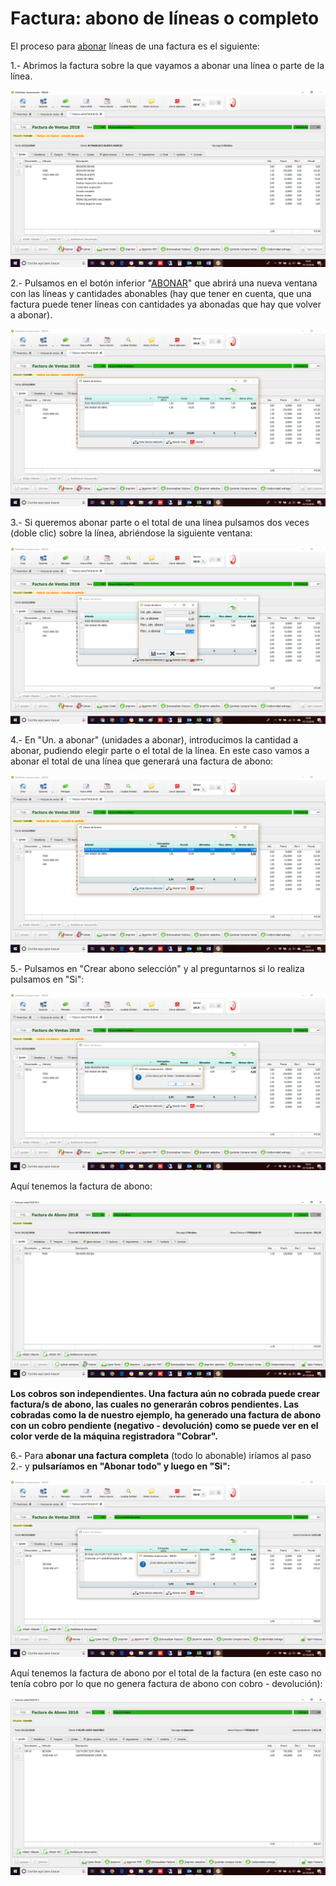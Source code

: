 # Factura: abono de líneas o completo

El proceso para [abonar](../../manuales/submaestros/administracion-1/motivos-de-abono.md) líneas de una factura es el siguiente:

1.- Abrimos la factura sobre la que vayamos a abonar una línea o parte de la línea.

![](../../.gitbook/assets/image%20%28139%29.png)

2.- Pulsamos en el botón inferior "[ABONAR](../../manuales/submaestros/administracion-1/motivos-de-abono.md)" que abrirá una nueva ventana con las líneas y cantidades abonables \(hay que tener en cuenta, que una factura puede tener líneas con cantidades ya abonadas que hay que volver a abonar\).

![](../../.gitbook/assets/image%20%28261%29.png)

3.- Si queremos abonar parte o el total de una línea pulsamos dos veces \(doble clic\) sobre la línea, abriéndose la siguiente ventana:

![](../../.gitbook/assets/image%20%2843%29.png)

4.- En "Un. a abonar" \(unidades a abonar\), introducimos la cantidad a abonar, pudiendo elegir parte o el total de la línea. En este caso vamos a abonar el total de una línea que generará una factura de abono:

![Vemos en la ventana como ha cambiado la situaci&#xF3;n de &quot;Ptes.abono&quot; \(pendientes de abono\) a las unidades seleccionadas](../../.gitbook/assets/image%20%2896%29.png)

5.- Pulsamos en "Crear abono selección" y al preguntarnos si lo realiza pulsamos en "Si":

![](../../.gitbook/assets/image%20%2860%29.png)

Aquí tenemos la factura de abono:

![](../../.gitbook/assets/image%20%28116%29.png)

**Los cobros son independientes. Una factura aún no cobrada puede crear factura/s de abono, las cuales no generarán cobros pendientes. Las cobradas como la de nuestro ejemplo, ha generado una factura de abono con un cobro pendiente \(negativo - devolución\) como se puede ver en el color verde de la máquina registradora "Cobrar".**

6.- Para **abonar una factura completa** \(todo lo abonable\) iríamos al paso 2.- y **pulsaríamos en "Abonar todo" y luego en "Si":**

![](../../.gitbook/assets/image%20%28201%29.png)

Aquí tenemos la factura de abono por el total de la factura \(en este caso no tenía cobro por lo que no genera factura de abono con cobro - devolución\):

![](../../.gitbook/assets/image%20%2815%29.png)


